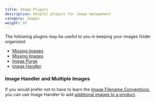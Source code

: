 ```yaml
---
title: Image Plugins 
description: Helpful plugins for image management 
category: images
weight: 10
---
```


The following plugins may be useful to you in keeping your images folder organized: 

- [Missing Images](https://www.zen-cart.com/downloads.php?do=file&id=1887) 
- [Missing Images](https://www.zen-cart.com/downloads.php?do=file&id=2268)
- [Image Purge](https://www.zen-cart.com/downloads.php?do=file&id=1690)
- [Image Handler](https://www.zen-cart.com/downloads.php?do=file&id=2169)

### Image Handler and Multiple Images
If you would prefer not to have to learn the [Image Filename Conventions](/user/images/image_filename_conventions/), you can use Image Handler to add [additional images to a product](/user/images/additional_images/). 
